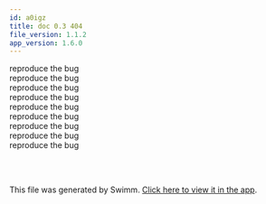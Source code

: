 ```yaml
---
id: a0igz
title: doc 0.3 404
file_version: 1.1.2
app_version: 1.6.0
---
```


reproduce the bug<br/>
reproduce the bug<br/>
reproduce the bug<br/>
reproduce the bug<br/>
reproduce the bug<br/>
reproduce the bug<br/>
reproduce the bug<br/>
reproduce the bug<br/>
reproduce the bug

<br/>

<br/>

This file was generated by Swimm. [Click here to view it in the app](http://localhost:5002/repos/Z2l0aHViJTNBJTNBTm9hUmVwbyUzQSUzQU5vYW96ZXI=/docs/a0igz).
